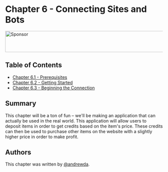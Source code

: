 # Chapter 6 - Connecting Sites and Bots

<a target='_blank' rel='nofollow' href='https://app.codesponsor.io/link/WWKSZ8BufMHxCu7dPGG4np4x/andrewda/node-steam-guide'>
  <img alt='Sponsor' width='888' height='68' src='https://app.codesponsor.io/embed/WWKSZ8BufMHxCu7dPGG4np4x/andrewda/node-steam-guide.svg' />
</a>

## Table of Contents

- [Chapter 6.1 - Prerequisites](./Chapter%206.1%20-%20Prerequisites)
- [Chapter 6.2 - Getting Started](./Chapter%206.2%20-%20Getting%20Started)
- [Chapter 6.3 - Beginning the Connection](./Chapter%206.3%20-%20Beginning%20the%20Connection)

## Summary

This chapter will be a ton of fun – we'll be making an application that can
actually be used in the real world. This application will allow users to
deposit items in order to get credits based on the item's price. These credits
can then be used to purchase other items on the website with a slightly higher
price in order to make profit.

## Authors

This chapter was written by [@andrewda](https://github.com/andrewda).
